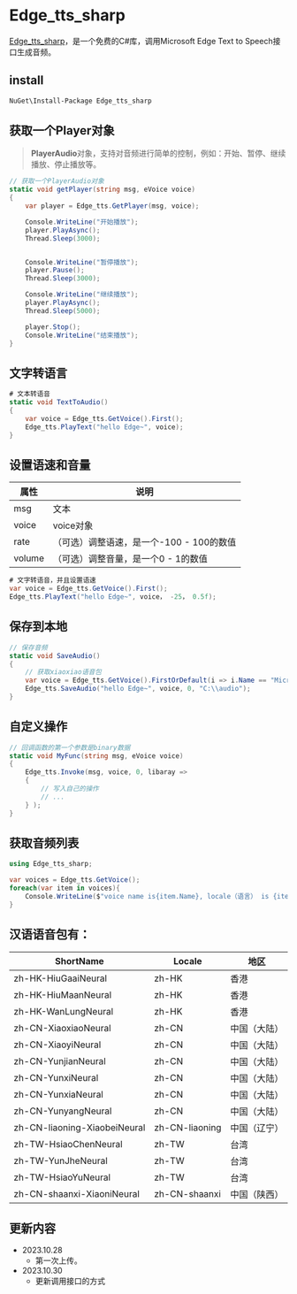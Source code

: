 # Edge_tts_sharp 
[Edge_tts_sharp](https://www.nuget.org/packages/Edge_tts_sharp)，是一个免费的C#库，调用Microsoft Edge Text to Speech接口生成音频。

## install
```sh
NuGet\Install-Package Edge_tts_sharp
```
## 获取一个Player对象
> **PlayerAudio**对象，支持对音频进行简单的控制，例如：开始、暂停、继续播放、停止播放等。
```cs
// 获取一个PlayerAudio对象
static void getPlayer(string msg, eVoice voice)
{
    var player = Edge_tts.GetPlayer(msg, voice);

    Console.WriteLine("开始播放");
    player.PlayAsync();
    Thread.Sleep(3000);


    Console.WriteLine("暂停播放");
    player.Pause();
    Thread.Sleep(3000);

    Console.WriteLine("继续播放");
    player.PlayAsync();
    Thread.Sleep(5000);

    player.Stop();
    Console.WriteLine("结束播放");
}
```

## 文字转语言
```cs
# 文本转语音
static void TextToAudio()
{
    var voice = Edge_tts.GetVoice().First();
    Edge_tts.PlayText("hello Edge~", voice);
}
```

## 设置语速和音量
| 属性 | 说明 |
| --- | --- |
| msg | 文本 |
| voice | voice对象 | 
| rate | （可选）调整语速，是一个-100 - 100的数值 |
| volume | （可选）调整音量，是一个0 - 1的数值 |
```cs
# 文字转语音，并且设置语速
var voice = Edge_tts.GetVoice().First();
Edge_tts.PlayText("hello Edge~", voice， -25， 0.5f);
```

## 保存到本地
```cs
// 保存音频
static void SaveAudio()
{
    // 获取xiaoxiao语音包
    var voice = Edge_tts.GetVoice().FirstOrDefault(i => i.Name == "Microsoft Server Speech Text to Speech Voice (zh-CN, XiaoxiaoNeural)");
    Edge_tts.SaveAudio("hello Edge~", voice, 0, "C:\\audio");
}
```

## 自定义操作
```cs
// 回调函数的第一个参数是binary数据
static void MyFunc(string msg, eVoice voice)
{
    Edge_tts.Invoke(msg, voice, 0, libaray =>
    {
        // 写入自己的操作
        // ...
    } );
}
```

## 获取音频列表
```cs
using Edge_tts_sharp;

var voices = Edge_tts.GetVoice();
foreach(var item in voices){
    Console.WriteLine($"voice name is{item.Name}, locale（语言） is {item.Locale}, SuggestedCodec(音频类型) is {item.SuggestedCodec}");
}
```
## 汉语语音包有：

| ShortName              | Locale       | 地区         |
|------------------------|--------------|--------------|
| zh-HK-HiuGaaiNeural    | zh-HK        | 香港         |
| zh-HK-HiuMaanNeural    | zh-HK        | 香港         |
| zh-HK-WanLungNeural    | zh-HK        | 香港         |
| zh-CN-XiaoxiaoNeural   | zh-CN        | 中国（大陆） |
| zh-CN-XiaoyiNeural     | zh-CN        | 中国（大陆） |
| zh-CN-YunjianNeural    | zh-CN        | 中国（大陆） |
| zh-CN-YunxiNeural      | zh-CN        | 中国（大陆） |
| zh-CN-YunxiaNeural     | zh-CN        | 中国（大陆） |
| zh-CN-YunyangNeural    | zh-CN        | 中国（大陆） |
| zh-CN-liaoning-XiaobeiNeural | zh-CN-liaoning | 中国（辽宁） |
| zh-TW-HsiaoChenNeural  | zh-TW        | 台湾         |
| zh-TW-YunJheNeural     | zh-TW        | 台湾         |
| zh-TW-HsiaoYuNeural    | zh-TW        | 台湾         |
| zh-CN-shaanxi-XiaoniNeural | zh-CN-shaanxi | 中国（陕西） |


## 更新内容

- 2023.10.28
    - 第一次上传。
- 2023.10.30
    - 更新调用接口的方式
